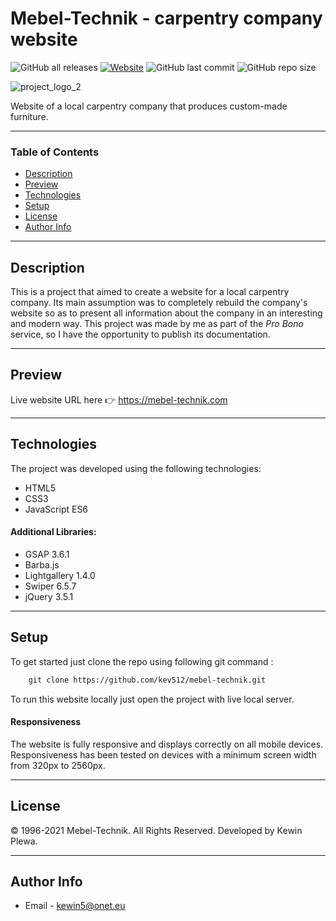# Mebel-Technik - carpentry company website

![GitHub all releases](https://img.shields.io/github/downloads/kev512/mebel-technik/total?logo=GitHub&style=flat)
[![Website](https://img.shields.io/website?up_message=mebel-technik.com&url=https%3A%2F%2Fmebel-technik.com)](https://mebel-technik.com)
![GitHub last commit](https://img.shields.io/github/last-commit/kev512/mebel-technik?logo=GitHub)
![GitHub repo size](https://img.shields.io/github/repo-size/kev512/mebel-technik?logo=GitHub)

![project_logo_2](https://user-images.githubusercontent.com/55996233/122086446-02607900-ce04-11eb-80de-2d96820cf05a.png)

Website of a local carpentry company that produces custom-made furniture.

---

### Table of Contents

- [Description](#description)
- [Preview](#preview)
- [Technologies](#technologies)
- [Setup](#setup)
- [License](#license)
- [Author Info](#author-info)

---

## Description

This is a project that aimed to create a website for a local carpentry company. Its main assumption was to completely rebuild the company's website so as to present all information about the company in an interesting and modern way. This project was made by me as part of the *Pro Bono* service, so I have the opportunity to publish its documentation.

---

## Preview

Live website URL here 👉️ https://mebel-technik.com

---

## Technologies

The project was developed using the following technologies:

- HTML5
- CSS3
- JavaScript ES6

#### Additional Libraries:

- GSAP 3.6.1
- Barba.js
- Lightgallery 1.4.0
- Swiper 6.5.7
- jQuery 3.5.1

---

## Setup

To get started just clone the repo using following git command :

```html
    git clone https://github.com/kev512/mebel-technik.git
```

To run this website locally just open the project with live local server.

#### Responsiveness

The website is fully responsive and displays correctly on all mobile devices.
Responsiveness has been tested on devices with a minimum screen width from 320px to 2560px.

---

## License

© 1996-2021 Mebel-Technik. All Rights Reserved. Developed by Kewin Plewa.

---

## Author Info

- Email - kewin5@onet.eu